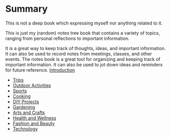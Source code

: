 # Summary

This is not a deep book which expressing myself nor anything related to it.

This is just my (random) notes tree book that contains a variety of topics, ranging from personal reflections to important information.

It is a great way to keep track of thoughts, ideas, and important information. It can also be used to record notes from meetings, classes, and other events. The notes book is a great tool for organizing and keeping track of important information. It can also be used to jot down ideas and reminders for future reference.
[Introduction](README.md)

- [Trips](./napoli-it.md)
- [Outdoor Activities](./chapter_2.md)
- [Sports](./chapter_3.md)
- [Cooking](./chapter_4.md)
- [DIY Projects](./chapter_5.md)
- [Gardening](./chapter_6.md)
- [Arts and Crafts](./chapter_7.md)
- [Health and Wellness](./chapter_8.md)
- [Fashion and Beauty](./chapter_9.md)
- [Technology](./chapter_10.md)


